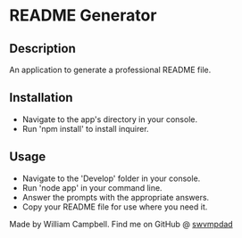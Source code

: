 

# README Generator

## Description

An application to generate a professional README file.





## Installation

- Navigate to the app's directory in your console. 
- Run 'npm install' to install inquirer. 





## Usage

- Navigate to the 'Develop' folder in your console.
- Run 'node app' in your command line.
- Answer the prompts with the appropriate answers.
- Copy your README file for use where you need it.









Made by William Campbell.
Find me on GitHub @ [swvmpdad](https://github.com/swvmpdad)

